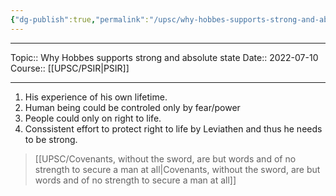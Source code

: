 ```yaml
---
{"dg-publish":true,"permalink":"/upsc/why-hobbes-supports-strong-and-absolute-state/"}
---
```


----
Topic:: Why Hobbes supports strong and absolute state
Date:: 2022-07-10
Course:: [[UPSC/PSIR\|PSIR]] 

----

1. His experience of his own lifetime. 
2. Human being could be controled only by fear/power
3. People could only on right to life. 
4. Conssistent effort to protect right to life by Leviathen and thus he needs to be strong. 

>[[UPSC/Covenants, without the sword, are but words and of no strength to secure a man at all\|Covenants, without the sword, are but words and of no strength to secure a man at all]]

